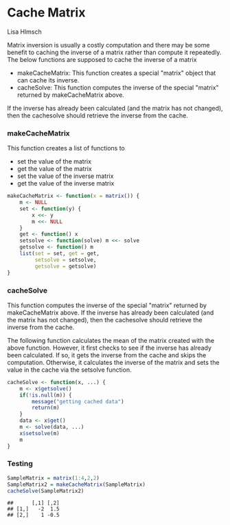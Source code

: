 # Cache Matrix
Lisa Hlmsch  



Matrix inversion is usually a costly computation and there may be some benefit to caching the inverse of a matrix rather than compute it repeatedly. The below functions are supposed to cache the inverse of a matrix

* makeCacheMatrix: This function creates a special "matrix" object that can cache its inverse.
* cacheSolve: This function computes the inverse of the special "matrix" returned by makeCacheMatrix above. 

If the inverse has already been calculated (and the matrix has not changed), then the cachesolve should retrieve the inverse from the cache.

 
### makeCacheMatrix

This function creates a list of functions to 

* set the value of the matrix
* get the value of the matrix
* set the value of the inverse matrix
* get the value of the inverse matrix


```r
makeCacheMatrix <- function(x = matrix()) {
    m <- NULL
    set <- function(y) {                
        x <<- y
        m <<- NULL
    }
    get <- function() x                 
    setsolve <- function(solve) m <<- solve 
    getsolve <- function() m             
    list(set = set, get = get,
         setsolve = setsolve,
         getsolve = getsolve)
}
```

### cacheSolve

This function computes the inverse of the special "matrix" returned by makeCacheMatrix above. 
If the inverse has already been calculated (and the matrix has not changed), then the cachesolve should retrieve the inverse from the cache.

The following function calculates the mean of the matrix created with the above function. 
However, it first checks to see if the inverse has already been calculated. 
If so, it gets the inverse from the cache and skips the computation. 
Otherwise, it calculates the inverse of the matrix and sets the value in the cache via the setsolve function.


```r
cacheSolve <- function(x, ...) {
    m <- x$getsolve()
    if(!is.null(m)) {
        message("getting cached data")
        return(m)
    }
    data <- x$get()
    m <- solve(data, ...)
    x$setsolve(m)
    m
}
```

### Testing


```r
SampleMatrix = matrix(1:4,2,2)
SampleMatrix2 = makeCacheMatrix(SampleMatrix)
cacheSolve(SampleMatrix2)
```

```
##      [,1] [,2]
## [1,]   -2  1.5
## [2,]    1 -0.5
```
